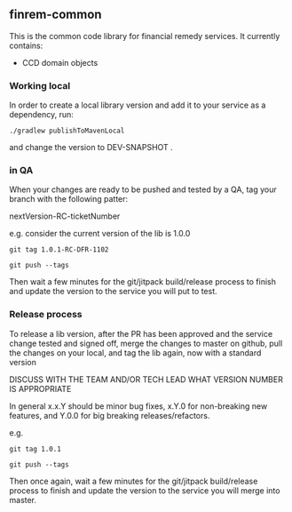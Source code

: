 ## finrem-common

This is the common code library for financial remedy services. It currently contains:

- CCD domain objects

### Working local

In order to create a local library version and add it to your service as a dependency, run:

```shell
./gradlew publishToMavenLocal
```

and change the version to DEV-SNAPSHOT .

### in QA

When your changes are ready to be pushed and tested by a QA, tag your branch with the following patter:

nextVersion-RC-ticketNumber

e.g. consider the current version of the lib is 1.0.0

```shell
git tag 1.0.1-RC-DFR-1102

git push --tags
```

Then wait a few minutes for the git/jitpack build/release process to finish 
and update the version to the service you will put to test. 

### Release process

To release a lib version, after the PR has been approved and the service change tested and signed off, 
merge the changes to master on github, pull the changes on your local, and tag the lib again, now with a standard version

DISCUSS WITH THE TEAM AND/OR TECH LEAD WHAT VERSION NUMBER IS APPROPRIATE

In general x.x.Y should be minor bug fixes, x.Y.0 for non-breaking new features, 
and Y.0.0 for big breaking releases/refactors.

e.g.

```shell
git tag 1.0.1

git push --tags
```

Then once again, wait a few minutes for the git/jitpack build/release process to finish
and update the version to the service you will merge into master. 